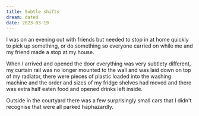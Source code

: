 ```yaml
---
title: Subtle shifts
dream: dated
date: 2023-03-19
---
```


I was on an evening out with friends but needed to stop in at home quickly to pick up something, or do something so everyone carried on while me and my friend <!-- CD --> made a stop at my house.

When I arrived and opened the door everything was very subtlety different, my curtain rail was no longer mounted to the wall and was laid down on top of my radiator, there were pieces of plastic loaded into the washing machine and the order and sizes of my fridge shelves had moved and there was extra half eaten food and opened drinks left inside.

Outside in the courtyard there was a few surprisingly small cars that I didn't recognise that were all parked haphazardly.